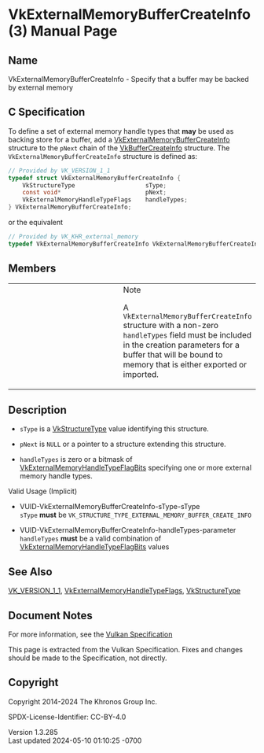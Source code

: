 # VkExternalMemoryBufferCreateInfo(3) Manual Page

## Name

VkExternalMemoryBufferCreateInfo - Specify that a buffer may be backed
by external memory



## <a href="#_c_specification" class="anchor"></a>C Specification

To define a set of external memory handle types that **may** be used as
backing store for a buffer, add a
[VkExternalMemoryBufferCreateInfo](https://registry.khronos.org/vulkan/specs/1.3-extensions/man/html/VkExternalMemoryBufferCreateInfo.html)
structure to the `pNext` chain of the
[VkBufferCreateInfo](https://registry.khronos.org/vulkan/specs/1.3-extensions/man/html/VkBufferCreateInfo.html) structure. The
`VkExternalMemoryBufferCreateInfo` structure is defined as:

``` c
// Provided by VK_VERSION_1_1
typedef struct VkExternalMemoryBufferCreateInfo {
    VkStructureType                    sType;
    const void*                        pNext;
    VkExternalMemoryHandleTypeFlags    handleTypes;
} VkExternalMemoryBufferCreateInfo;
```

or the equivalent

``` c
// Provided by VK_KHR_external_memory
typedef VkExternalMemoryBufferCreateInfo VkExternalMemoryBufferCreateInfoKHR;
```

## <a href="#_members" class="anchor"></a>Members

<table>
<colgroup>
<col style="width: 50%" />
<col style="width: 50%" />
</colgroup>
<tbody>
<tr class="odd">
<td class="icon"><em></em></td>
<td class="content">Note
<p>A <code>VkExternalMemoryBufferCreateInfo</code> structure with a
non-zero <code>handleTypes</code> field must be included in the creation
parameters for a buffer that will be bound to memory that is either
exported or imported.</p></td>
</tr>
</tbody>
</table>

## <a href="#_description" class="anchor"></a>Description

- `sType` is a [VkStructureType](https://registry.khronos.org/vulkan/specs/1.3-extensions/man/html/VkStructureType.html) value identifying
  this structure.

- `pNext` is `NULL` or a pointer to a structure extending this
  structure.

- `handleTypes` is zero or a bitmask of
  [VkExternalMemoryHandleTypeFlagBits](https://registry.khronos.org/vulkan/specs/1.3-extensions/man/html/VkExternalMemoryHandleTypeFlagBits.html)
  specifying one or more external memory handle types.

Valid Usage (Implicit)

- <a href="#VUID-VkExternalMemoryBufferCreateInfo-sType-sType"
  id="VUID-VkExternalMemoryBufferCreateInfo-sType-sType"></a>
  VUID-VkExternalMemoryBufferCreateInfo-sType-sType  
  `sType` **must** be
  `VK_STRUCTURE_TYPE_EXTERNAL_MEMORY_BUFFER_CREATE_INFO`

- <a href="#VUID-VkExternalMemoryBufferCreateInfo-handleTypes-parameter"
  id="VUID-VkExternalMemoryBufferCreateInfo-handleTypes-parameter"></a>
  VUID-VkExternalMemoryBufferCreateInfo-handleTypes-parameter  
  `handleTypes` **must** be a valid combination of
  [VkExternalMemoryHandleTypeFlagBits](https://registry.khronos.org/vulkan/specs/1.3-extensions/man/html/VkExternalMemoryHandleTypeFlagBits.html)
  values

## <a href="#_see_also" class="anchor"></a>See Also

[VK_VERSION_1_1](https://registry.khronos.org/vulkan/specs/1.3-extensions/man/html/VK_VERSION_1_1.html),
[VkExternalMemoryHandleTypeFlags](https://registry.khronos.org/vulkan/specs/1.3-extensions/man/html/VkExternalMemoryHandleTypeFlags.html),
[VkStructureType](https://registry.khronos.org/vulkan/specs/1.3-extensions/man/html/VkStructureType.html)

## <a href="#_document_notes" class="anchor"></a>Document Notes

For more information, see the <a
href="https://registry.khronos.org/vulkan/specs/1.3-extensions/html/vkspec.html#VkExternalMemoryBufferCreateInfo"
target="_blank" rel="noopener">Vulkan Specification</a>

This page is extracted from the Vulkan Specification. Fixes and changes
should be made to the Specification, not directly.

## <a href="#_copyright" class="anchor"></a>Copyright

Copyright 2014-2024 The Khronos Group Inc.

SPDX-License-Identifier: CC-BY-4.0

Version 1.3.285  
Last updated 2024-05-10 01:10:25 -0700
